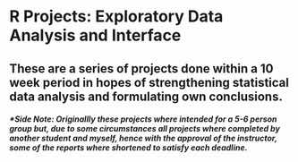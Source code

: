 # R Projects: Exploratory Data Analysis and Interface

## These are a series of projects done within a 10 week period in hopes of strengthening statistical data analysis and formulating own conclusions. 

##### **Side Note: Originallly these projects where intended for a 5-6 person group but, due to some circumstances all projects where completed by another student and myself, hence with the approval of the instructor, some of the reports where shortened to satisfy each deadline.* 
